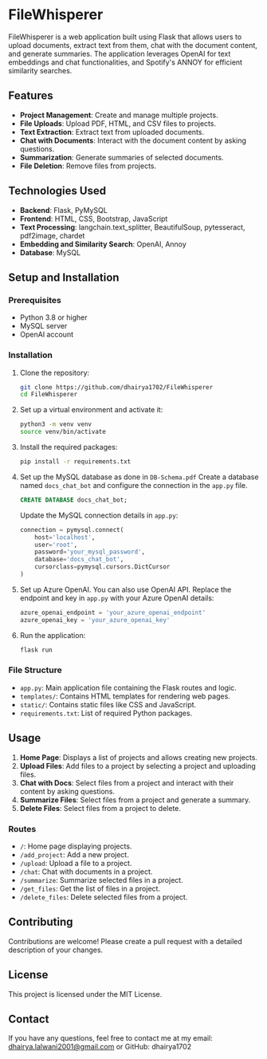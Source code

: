# FileWhisperer

FileWhisperer is a web application built using Flask that allows users to upload documents, extract text from them, chat with the document content, and generate summaries. The application leverages OpenAI for text embeddings and chat functionalities, and Spotify's ANNOY for efficient similarity searches.

## Features

- **Project Management**: Create and manage multiple projects.
- **File Uploads**: Upload PDF, HTML, and CSV files to projects.
- **Text Extraction**: Extract text from uploaded documents.
- **Chat with Documents**: Interact with the document content by asking questions.
- **Summarization**: Generate summaries of selected documents.
- **File Deletion**: Remove files from projects.

## Technologies Used

- **Backend**: Flask, PyMySQL
- **Frontend**: HTML, CSS, Bootstrap, JavaScript
- **Text Processing**: langchain.text_splitter, BeautifulSoup, pytesseract, pdf2image, chardet
- **Embedding and Similarity Search**: OpenAI, Annoy
- **Database**: MySQL

## Setup and Installation

### Prerequisites

- Python 3.8 or higher
- MySQL server
- OpenAI account

### Installation

1. Clone the repository:

    ```bash
    git clone https://github.com/dhairya1702/FileWhisperer
    cd FileWhisperer
    ```

2. Set up a virtual environment and activate it:

    ```bash
    python3 -m venv venv
    source venv/bin/activate
    ```

3. Install the required packages:

    ```bash
    pip install -r requirements.txt
    ```

4. Set up the MySQL database as done in `DB-Schema.pdf` Create a database named `docs_chat_bot` and configure the connection in the `app.py` file.

    ```sql
    CREATE DATABASE docs_chat_bot;
    ```

    Update the MySQL connection details in `app.py`:

    ```python
    connection = pymysql.connect(
        host='localhost',
        user='root',
        password='your_mysql_password',
        database='docs_chat_bot',
        cursorclass=pymysql.cursors.DictCursor
    )
    ```

5. Set up Azure OpenAI. You can also use OpenAI API. Replace the endpoint and key in `app.py` with your Azure OpenAI details:

    ```python
    azure_openai_endpoint = 'your_azure_openai_endpoint'
    azure_openai_key = 'your_azure_openai_key'
    ```

6. Run the application:

    ```bash
    flask run
    ```

### File Structure

- `app.py`: Main application file containing the Flask routes and logic.
- `templates/`: Contains HTML templates for rendering web pages.
- `static/`: Contains static files like CSS and JavaScript.
- `requirements.txt`: List of required Python packages.

## Usage

1. **Home Page**: Displays a list of projects and allows creating new projects.
2. **Upload Files**: Add files to a project by selecting a project and uploading files.
3. **Chat with Docs**: Select files from a project and interact with their content by asking questions.
4. **Summarize Files**: Select files from a project and generate a summary.
5. **Delete Files**: Select files from a project to delete.

### Routes

- `/`: Home page displaying projects.
- `/add_project`: Add a new project.
- `/upload`: Upload a file to a project.
- `/chat`: Chat with documents in a project.
- `/summarize`: Summarize selected files in a project.
- `/get_files`: Get the list of files in a project.
- `/delete_files`: Delete selected files from a project.

## Contributing

Contributions are welcome! Please create a pull request with a detailed description of your changes.

## License

This project is licensed under the MIT License. 

## Contact

If you have any questions, feel free to contact me at my email: dhairya.lalwani2001@gmail.com or GitHub: dhairya1702
